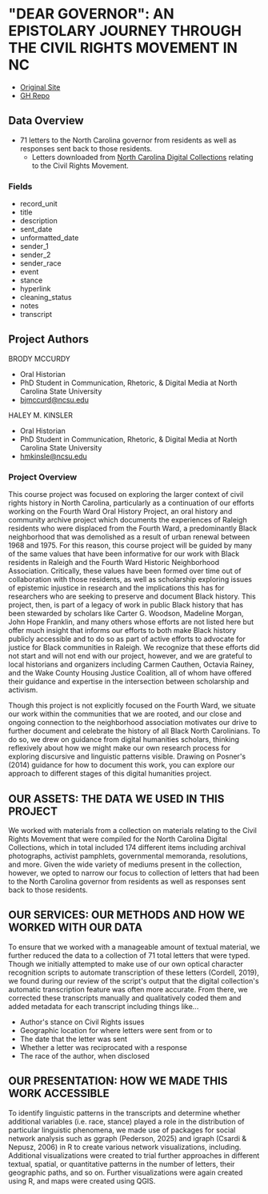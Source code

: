# "DEAR GOVERNOR": AN EPISTOLARY JOURNEY THROUGH THE CIVIL RIGHTS MOVEMENT IN NC

- [Original Site](https://sites.google.com/ncsu.edu/eng798projectsite/home?authuser=0)
- [GH Repo](https://github.com/hmkinsler/eng798project/tree/main)

## Data Overview

- 71 letters to the North Carolina governor from residents as well as responses sent back to those residents.
    - Letters downloaded from [North Carolina Digital Collections](https://digital.ncdcr.gov/collections/civil-rights) relating to the Civil Rights Movement.

### Fields

- record_unit
- title
- description
- sent_date
- unformatted_date
- sender_1
- sender_2
- sender_race
- event
- stance
- hyperlink
- cleaning_status
- notes
- transcript

## Project Authors

BRODY MCCURDY

- Oral Historian
- PhD Student in Communication, Rhetoric, & Digital Media at North Carolina State University
- bjmccurd@ncsu.edu

HALEY M. KINSLER

- Oral Historian
- PhD Student in Communication, Rhetoric, & Digital Media at North Carolina State University
- hmkinsle@ncsu.edu

### Project Overview

This course project was focused on exploring the larger context of civil rights history in North Carolina, particularly as a continuation of our efforts working on the Fourth Ward Oral History Project, an oral history and community archive project which documents the experiences of Raleigh residents who were displaced from the Fourth Ward, a predominantly Black neighborhood that was demolished as a result of urban renewal between 1968 and 1975. For this reason, this course project will be guided by many of the same values that have been informative for our work with Black residents in Raleigh and the Fourth Ward Historic Neighborhood Association. Critically, these values have been formed over time out of collaboration with those residents, as well as scholarship exploring issues of epistemic injustice in research and the implications this has for researchers who are seeking to preserve and document Black history. This project, then, is part of a legacy of work in public Black history that has been stewarded by scholars like Carter G. Woodson, Madeline Morgan, John Hope Franklin, and many others whose efforts are not listed here but offer much insight that informs our efforts to both make Black history publicly accessible and to do so as part of active efforts to advocate for justice for Black communities in Raleigh. We recognize that these efforts did not start and will not end with our project, however, and we are grateful to local historians and organizers including Carmen Cauthen, Octavia Rainey, and the Wake County Housing Justice Coalition, all of whom have offered their guidance and expertise in the intersection between scholarship and activism.

Though this project is not explicitly focused on the Fourth Ward, we situate our work within the communities that we are rooted, and our close and ongoing connection to the neighborhood association motivates our drive to further document and celebrate the history of all Black North Carolinians. To do so, we drew on guidance from digital humanities scholars, thinking reflexively about how we might make our own research process for exploring discursive and linguistic patterns visible. Drawing on Posner's (2014) guidance for how to document this work, you can explore our approach to different stages of this digital humanities project.

## OUR ASSETS: THE DATA WE USED IN THIS PROJECT

We worked with materials from a collection on materials relating to the Civil Rights Movement that were compiled for the North Carolina Digital Collections, which in total included 174 different items including archival photographs, activist pamphlets, governmental memoranda, resolutions, and more. Given the wide variety of mediums present in the collection, however, we opted to narrow our focus to collection of letters that had been to the North Carolina governor from residents as well as responses sent back to those residents.

## OUR SERVICES: OUR METHODS AND HOW WE WORKED WITH OUR DATA

To ensure that we worked with a manageable amount of textual material, we further reduced the data to a collection of 71 total letters that were typed. Though we initially attempted to make use of our own optical character recognition scripts to automate transcription of these letters (Cordell, 2019), we found during our review of the script's output that the digital collection's automatic transcription feature was often more accurate. From there, we corrected these transcripts manually and qualitatively coded them and added metadata for each transcript including things like...

- Author's stance on Civil Rights issues
- Geographic location for where letters were sent from or to
- The date that the letter was sent
- Whether a letter was reciprocated with a response
- The race of the author, when disclosed

## OUR PRESENTATION: HOW WE MADE THIS WORK ACCESSIBLE

To identify linguistic patterns in the transcripts and determine whether additional variables (i.e. race, stance) played a role in the distribution of particular linguistic phenomena, we made use of packages for social network analysis such as ggraph (Pederson, 2025) and igraph (Csardi & Nepusz, 2006) in R to create various network visualizations, including. Additional visualizations were created to trial further approaches in different textual, spatial, or quantitative patterns in the number of letters, their geographic paths, and so on. Further visualizations were again created using R, and maps were created using QGIS.